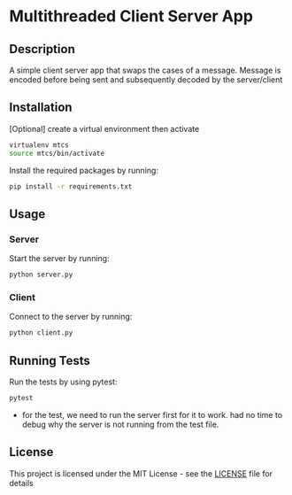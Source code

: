 # Multithreaded Client Server App

## Description

A simple client server app that swaps the cases of a message. Message is encoded before being sent and subsequently decoded by the server/client 

## Installation

[Optional] create a virtual environment then activate
```sh
virtualenv mtcs
source mtcs/bin/activate
```

Install the required packages by running:

```sh
pip install -r requirements.txt
```

## Usage

### Server

Start the server by running:

```sh
python server.py
```

### Client

Connect to the server by running:

```sh
python client.py
```

## Running Tests

Run the tests by using pytest:

```sh
pytest
```

* for the test, we need to run the server first for it to work. had no time to debug why the server is not running from the test file.

## License
This project is licensed under the MIT License - see the [LICENSE](LICENSE) file for details